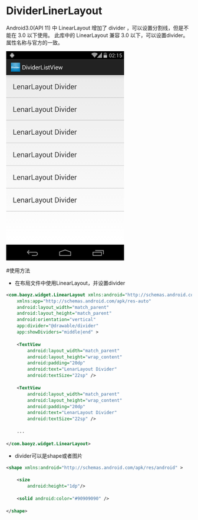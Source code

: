 DividerLinerLayout
==================
Android3.0(API 11) 中 LinearLayout 增加了 divider ，可以设置分割线，但是不能在 3.0 以下使用。
此库中的 LinearLayout 兼容 3.0 以下，可以设置divider。属性名称与官方的一致。
<p>
   <img src="https://raw.githubusercontent.com/baoyongzhang/DividerLinearLayout/master/screenshot-1.png" width="320" alt="Screenshot"/>
</p>

#使用方法

* 在布局文件中使用LinearLayout，并设置divider

```xml
<com.baoyz.widget.LinearLayout xmlns:android="http://schemas.android.com/apk/res/android"
    xmlns:app="http://schemas.android.com/apk/res-auto"
    android:layout_width="match_parent"
    android:layout_height="match_parent"
    android:orientation="vertical"
    app:divider="@drawable/divider"
    app:showDividers="middle|end" >

    <TextView
        android:layout_width="match_parent"
        android:layout_height="wrap_content"
        android:padding="20dp"
        android:text="LenarLayout Divider"
        android:textSize="22sp" />

    <TextView
        android:layout_width="match_parent"
        android:layout_height="wrap_content"
        android:padding="20dp"
        android:text="LenarLayout Divider"
        android:textSize="22sp" />

    ...

</com.baoyz.widget.LinearLayout>
```

* divider可以是shape或者图片

```xml
<shape xmlns:android="http://schemas.android.com/apk/res/android" >

    <size
        android:height="1dp"/>

    <solid android:color="#90909090" />

</shape>
```
